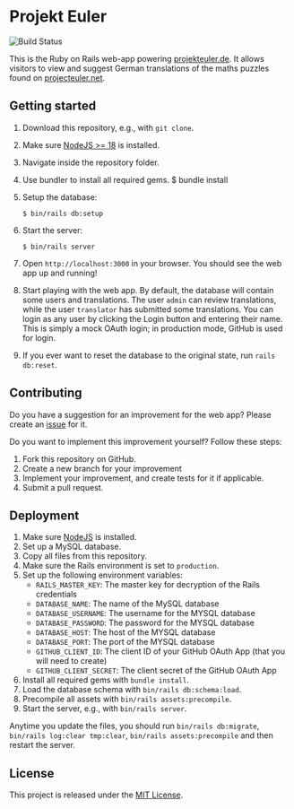 # Projekt Euler

![Build Status](https://github.com/projekteuler/projekteuler/workflows/CI/badge.svg)

This is the Ruby on Rails web-app powering [projekteuler.de](https://projekteuler.de).
It allows visitors to view and suggest German translations of the maths puzzles found on [projecteuler.net](https://projecteuler.net).

## Getting started

1.  Download this repository, e.g., with `git clone`.
2.  Make sure [NodeJS >= 18](https://nodejs.org) is installed.
3.  Navigate inside the repository folder.
4.  Use bundler to install all required gems.
    $ bundle install
5.  Setup the database:

        $ bin/rails db:setup

6.  Start the server:

        $ bin/rails server

7.  Open `http://localhost:3000` in your browser. You should see the web app up and running!
8.  Start playing with the web app. By default, the database will contain some users and translations. The user `admin` can review translations, while the user `translator` has submitted some translations.
    You can login as any user by clicking the Login button and entering their name. This is simply a mock OAuth login; in production mode, GitHub is used for login.
9.  If you ever want to reset the database to the original state, run `rails db:reset`.

## Contributing

Do you have a suggestion for an improvement for the web app? Please create an [issue](https://github.com/projekteuler/projekteuler/issues) for it.

Do you want to implement this improvement yourself? Follow these steps:

1. Fork this repository on GitHub.
2. Create a new branch for your improvement
3. Implement your improvement, and create tests for it if applicable.
4. Submit a pull request.

## Deployment

1. Make sure [NodeJS](https://nodejs.org) is installed.
2. Set up a MySQL database.
3. Copy all files from this repository.
4. Make sure the Rails environment is set to `production`.
5. Set up the following environment variables:
   - `RAILS_MASTER_KEY`: The master key for decryption of the Rails credentials
   - `DATABASE_NAME`: The name of the MySQL database
   - `DATABASE_USERNAME`: The username for the MYSQL database
   - `DATABASE_PASSWORD`: The password for the MYSQL database
   - `DATABASE_HOST`: The host of the MYSQL database
   - `DATABASE_PORT`: The port of the MYSQL database
   - `GITHUB_CLIENT_ID`: The client ID of your GitHub OAuth App (that you will need to create)
   - `GITHUB_CLIENT_SECRET`: The client secret of the GitHub OAuth App
6. Install all required gems with `bundle install`.
7. Load the database schema with `bin/rails db:schema:load`.
8. Precompile all assets with `bin/rails assets:precompile`.
9. Start the server, e.g., with `bin/rails server`.

Anytime you update the files, you should run `bin/rails db:migrate`, `bin/rails log:clear tmp:clear`, `bin/rails assets:precompile` and then restart the server.

## License

This project is released under the [MIT License](https://opensource.org/licenses/MIT).
